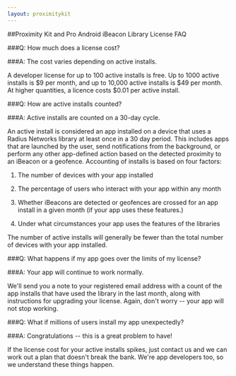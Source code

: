 ```yaml
---
layout: proximitykit
---
```


##Proximity Kit and Pro Android iBeacon Library License FAQ

###Q: How much does a license cost?

###A: The cost varies depending on active installs.

A developer license for up to 100 active installs is free.  Up to 1000 active installs is $9 per month, and up to 10,000 active installs is $49 per month.  At higher quantities, a licence costs $0.01 per active install.

###Q: How are active installs counted?

###A: Active installs are counted on a 30-day cycle.

An active install is considered an app installed on a device that uses a Radius Networks library at least once in a 30 day period.
This includes apps that are launched by the user, send notifications from the background, or perform any other app-defined action based on the
detected proximity to an iBeacon or a geofence.  Accounting of installs is based on four factors:

1. The number of devices with your app installed

2. The percentage of users who interact with your app within any month

3. Whether iBeacons are detected or geofences are crossed for an app install in a given month (if your app uses these features.)

4. Under what circumstances your app uses the features of the libraries

The number of active installs will generally be fewer than the total number of devices with your app installed.

###Q: What happens if my app goes over the limits of my license?

###A: Your app will continue to work normally.

We'll send you a note to your registered email address with a count of the app installs that have used the library in the last month,
along with instructions for upgrading your license.  Again, don't worry -- your app will not stop working.

###Q: What if millions of users install my app unexpectedly?

###A: Congratulations -- this is a great problem to have!  

If the license cost for your active installs spikes, just contact us and we can work out a plan that doesn't break the bank.  We're app developers too, so
we understand these things happen.

